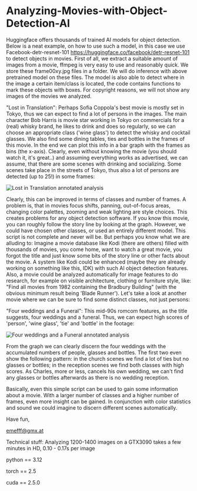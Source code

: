 # Analyzing-Movies-with-Object-Detection-AI
Huggingface offers thousands of trained AI models for object detection. Below is a neat example, on how to use such a model, in this case we use Facebook-detr-resnet-101 https://huggingface.co/facebook/detr-resnet-101 to detect objects in movies.
First of all, we extract a suitable amount of images from a movie, ffmpeg is very easy to use and reasonably quick. We store these frame00xy.jpg files in a folder. We will do inference with above pretrained model on these files.
The model is also able to detect where in the image a certain item/class is located, the code contains functions to mark these objects with boxes. For copyright reasons, we will not show any images of the movies we analyzed.

"Lost in Translation": Perhaps Sofia Coppola's best movie is mostly set in Tokyo, thus we can expect to find a lot of persons in the images. The main character Bob Harris is movie star working in Tokyo on commercials for a (real) whisky brand, he likes to drink and does so regularly, so we can choose an appropriate class ('wine glass') to detect the whisky and cocktail glasses. We also find some dining tables, ties and bottles in the frames of this movie. In the end we can plot this info in a bar graph with the frames as bins (the x-axis). Clearly, even without knowing the movie (you should watch it, it's great..) and assuming everything works as advertised, we can assume, that there are some scenes with drinking and socializing. Some scenes take place in the streets of Tokyo, thus also a lot of persons are detected (up to 25!) in some frames:

![Lost in Translation annotated analysis](https://github.com/user-attachments/assets/3516f01c-984f-4cf0-b728-5c13817e5ee3)

Clearly, this can be improved in terms of classes and number of frames. A problem is, that in movies focus shifts, panning, out-of-focus areas, changing color palettes, zooming and weak lighting are style choices. This creates problems for any object detection software. If you know this movie, you can roughly follow the story line by looking at the graph. However, we could have chosen other classes, or used an entirely different model. This script is not complete and never will be. But perhaps you know what we are alluding to: Imagine a movie database like Kodi (there are others) filled with thousands of movies, you come home, want to watch a great movie, you forgot the title and just know some bits of the story line or other facts about the movie. A system like Kodi could be enhanced (maybe they are already working on something like this, IDK) with such AI object detection features. Also, a movie could be analyzed automatically for image features to do research, for example on visible architecture, clothing or furniture style, like: "Find all movies from 1982 containing the Bradbury Building" (with the obvious minimum result being 'Blade Runner').
Let's take a look at another movie where we can be sure to find some distinct classes, not just persons: 

"Four weddings and a Funeral": This mid-90s romcom features, as the title suggests, four weddings and a funeral. Thus, we can expect high scores of 'person', 'wine glass', 'tie' and 'bottle' in the footage:

![Four weddings and a Funeral annotated analysis](https://github.com/user-attachments/assets/d34a9248-ddb2-4548-8d75-5e6aba72be0b)

From the graph we can clearly discern the four weddings with the accumulated numbers of people, glasses and bottles. The first two even show the following pattern: in the church scenes we find a lot of ties but no glasses or bottles; in the reception scenes we find both classes with high scores. As Charles, more or less, cancels his own wedding, we can't find any glasses or bottles afterwards as there is no wedding reception.

Basically, even this simple script can be used to gain some information about a movie. With a larger number of classes and a higher number of frames, even more insight can be gained. In conjunction with color statistics and sound we could imagine to discern different scenes automatically.

Have fun,

emefff@gmx.at

Technical stuff:
Analyzing 1200-1400 images on a GTX3090 takes a few minutes in HD, 0.10 - 0.17s per image 

python == 3.12

torch  == 2.5

cuda   == 2.5.0

